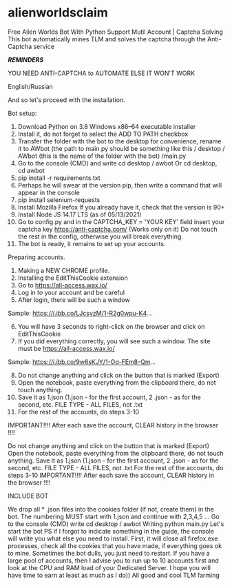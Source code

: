 # alienworldsclaim
Free Alien Worlds Bot With Python Support Mutil Account | Captcha Solving
This bot automatically mines TLM and solves the captcha through the Anti-Captcha service

*****REMINDERS*****

YOU NEED ANTI-CAPTCHA to AUTOMATE ELSE IT WON'T WORK

English/Russian

And so let's proceed with the installation.

Bot setup:

1. Download Python on 3.8 Windows x86–64 executable installer
2. Install it, do not forget to select the ADD TO PATH checkbox
3. Transfer the folder with the bot to the desktop for convenience, rename it to AWbot (the path to main.py should be something like this / desktop / AWbot (this is the name of the folder with the bot) /main.py
4. Go to the console (CMD) and write cd desktop / awbot Or cd desktop, cd awbot
5. pip install -r requirements.txt
6. Perhaps he will swear at the version pip, then write a command that will appear in the console
7. pip install selenium-requests
8. Install Mozilla Firefox If you already have it, check that the version is 90+
9. Install Node JS 14.17 LTS (as of 05/13/2021)
10. Go to config.py and in the CAPTCHA_KEY = 'YOUR KEY' field insert your captcha key https://anti-captcha.com/ (Works only on it) Do not touch the rest in the config, otherwise you will break everything.
11. The bot is ready, it remains to set up your accounts.


Preparing accounts.

1. Making a NEW CHROME profile.
2. Installing the EditThisCookie extension
3. Go to https://all-access.wax.io/
4. Log in to your account and be careful
5. After login, there will be such a window

Sample: https://i.ibb.co/LJcsvzM/1-R2g0wpu-K4...

6. You will have 3 seconds to right-click on the browser and click on EditThisCookie
7. If you did everything correctly, you will see such a window. The site must be https://all-access.wax.io/

Sample: https://i.ibb.co/9w6sKJY/1-Oq-FEm8-Qm...

8. Do not change anything and click on the button that is marked (Export)
9. Open the notebook, paste everything from the clipboard there, do not touch anything.
10. Save it as 1.json (1.json - for the first account, 2 .json - as for the second, etc. FILE TYPE - ALL FILES, not .txt
11. For the rest of the accounts, do steps 3-10

IMPORTANT!!!! After each save the account, CLEAR history in the browser !!!!

Do not change anything and click on the button that is marked (Export)
Open the notebook, paste everything from the clipboard there, do not touch anything.
Save it as 1.json (1.json - for the first account, 2 .json - as for the second, etc. FILE TYPE - ALL FILES, not .txt
For the rest of the accounts, do steps 3-10
IMPORTANT!!!! After each save the account, CLEAR history in the browser !!!!

INCLUDE BOT

We drop all * .json files into the cookies folder (if not, create them) in the bot. The numbering MUST start with 1.json and continue with 2,3,4,5 ... Go to the console (CMD) write cd desktop / awbot Writing python main.py Let's start the bot PS if I forgot to indicate something in the guide, the console will write you what else you need to install. First, it will close all firefox.exe processes, check all the cookies that you have made, if everything goes ok to mine. Sometimes the bot dulls, you just need to restart. If you have a large pool of accounts, then I advise you to run up to 10 accounts first and look at the CPU and RAM load of your Dedicated Server. I hope you will have time to earn at least as much as I do)) All good and cool TLM farming
